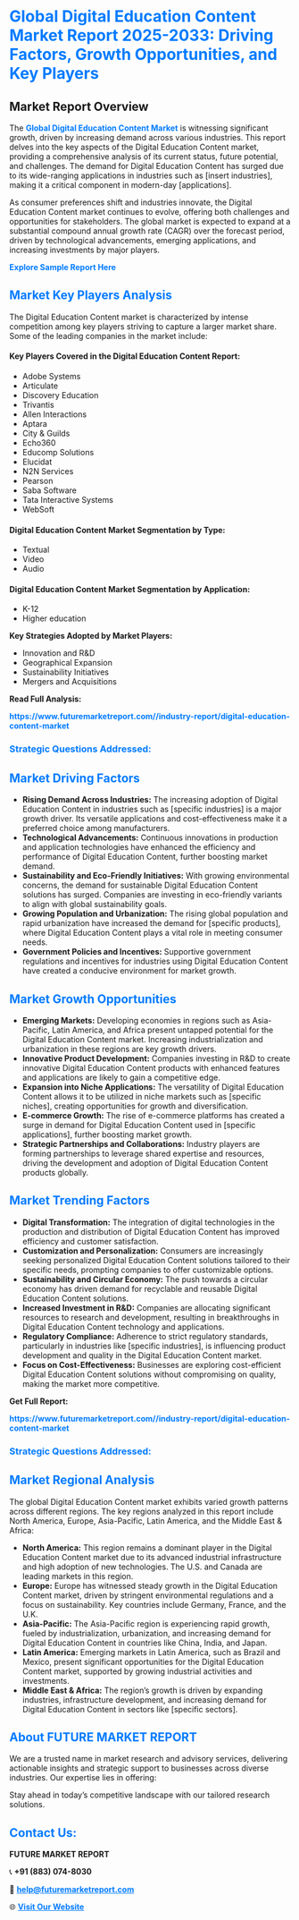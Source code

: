 <h1 style="color: #007BFF;">Global Digital Education Content Market Report 2025-2033: Driving Factors, Growth Opportunities, and Key Players</h1>

<section id="overview">
<h2>Market Report Overview</h2>
<p>The <a href="https://www.futuremarketreport.com//industry-report/digital-education-content-market" style="color: #007BFF; text-decoration: none;"><strong>Global Digital Education Content Market</strong></a> is witnessing significant growth, driven by increasing demand across various industries. This report delves into the key aspects of the Digital Education Content market, providing a comprehensive analysis of its current status, future potential, and challenges. The demand for Digital Education Content has surged due to its wide-ranging applications in industries such as [insert industries], making it a critical component in modern-day [applications].</p>
<p>As consumer preferences shift and industries innovate, the Digital Education Content market continues to evolve, offering both challenges and opportunities for stakeholders. The global market is expected to expand at a substantial compound annual growth rate (CAGR) over the forecast period, driven by technological advancements, emerging applications, and increasing investments by major players.</p>
</section>

<section id="overview">
<p><a href="https://www.futuremarketreport.com//request-sample/reportId=56747" style="color: #007BFF; text-decoration: none;"><strong>Explore Sample Report Here</strong></a></p>
</section>

<section id="key-players">
<h2 style="color: #007BFF;">Market Key Players Analysis</h2>
<p>The Digital Education Content market is characterized by intense competition among key players striving to capture a larger market share. Some of the leading companies in the market include:</p>
<h4>Key Players Covered in the Digital Education Content Report:</h4>
<ul><li>Adobe Systems</li><li>Articulate</li><li>Discovery Education</li><li>Trivantis</li><li>Allen Interactions</li><li>Aptara</li><li>City &amp; Guilds</li><li>Echo360</li><li>Educomp Solutions</li><li>Elucidat</li><li>N2N Services</li><li>Pearson</li><li>Saba Software</li><li>Tata Interactive Systems</li><li>WebSoft</li></ul>
<h4>Digital Education Content Market Segmentation by Type:</h4>
<ul><li>Textual</li><li>Video</li><li>Audio</li></ul>

<h4>Digital Education Content Market Segmentation by Application:</h4>
<ul><li>K-12</li><li>Higher education</li></ul>
<p><strong>Key Strategies Adopted by Market Players:</strong></p>
<ul>
<li>Innovation and R&D</li>
<li>Geographical Expansion</li>
<li>Sustainability Initiatives</li>
<li>Mergers and Acquisitions</li>
</ul>
</section>

<section>
<p><strong>Read Full Analysis: </strong></p><a href="https://www.futuremarketreport.com//industry-report/digital-education-content-market" style="color: #007BFF; text-decoration: none;"><strong>https://www.futuremarketreport.com//industry-report/digital-education-content-market</strong></a>
<h3 style="color: #007BFF;">Strategic Questions Addressed:</h3>
</section>

<section id="driving-factors">
<h2 style="color: #007BFF;">Market Driving Factors</h2>
<ul>
<li><strong>Rising Demand Across Industries:</strong> The increasing adoption of Digital Education Content in industries such as [specific industries] is a major growth driver. Its versatile applications and cost-effectiveness make it a preferred choice among manufacturers.</li>
<li><strong>Technological Advancements:</strong> Continuous innovations in production and application technologies have enhanced the efficiency and performance of Digital Education Content, further boosting market demand.</li>
<li><strong>Sustainability and Eco-Friendly Initiatives:</strong> With growing environmental concerns, the demand for sustainable Digital Education Content solutions has surged. Companies are investing in eco-friendly variants to align with global sustainability goals.</li>
<li><strong>Growing Population and Urbanization:</strong> The rising global population and rapid urbanization have increased the demand for [specific products], where Digital Education Content plays a vital role in meeting consumer needs.</li>
<li><strong>Government Policies and Incentives:</strong> Supportive government regulations and incentives for industries using Digital Education Content have created a conducive environment for market growth.</li>
</ul>
</section>

<section id="growth-opportunities">
<h2 style="color: #007BFF;">Market Growth Opportunities</h2>
<ul>
<li><strong>Emerging Markets:</strong> Developing economies in regions such as Asia-Pacific, Latin America, and Africa present untapped potential for the Digital Education Content market. Increasing industrialization and urbanization in these regions are key growth drivers.</li>
<li><strong>Innovative Product Development:</strong> Companies investing in R&D to create innovative Digital Education Content products with enhanced features and applications are likely to gain a competitive edge.</li>
<li><strong>Expansion into Niche Applications:</strong> The versatility of Digital Education Content allows it to be utilized in niche markets such as [specific niches], creating opportunities for growth and diversification.</li>
<li><strong>E-commerce Growth:</strong> The rise of e-commerce platforms has created a surge in demand for Digital Education Content used in [specific applications], further boosting market growth.</li>
<li><strong>Strategic Partnerships and Collaborations:</strong> Industry players are forming partnerships to leverage shared expertise and resources, driving the development and adoption of Digital Education Content products globally.</li>
</ul>
</section>

<section id="trending-factors">
<h2 style="color: #007BFF;">Market Trending Factors</h2>
<ul>
<li><strong>Digital Transformation:</strong> The integration of digital technologies in the production and distribution of Digital Education Content has improved efficiency and customer satisfaction.</li>
<li><strong>Customization and Personalization:</strong> Consumers are increasingly seeking personalized Digital Education Content solutions tailored to their specific needs, prompting companies to offer customizable options.</li>
<li><strong>Sustainability and Circular Economy:</strong> The push towards a circular economy has driven demand for recyclable and reusable Digital Education Content solutions.</li>
<li><strong>Increased Investment in R&D:</strong> Companies are allocating significant resources to research and development, resulting in breakthroughs in Digital Education Content technology and applications.</li>
<li><strong>Regulatory Compliance:</strong> Adherence to strict regulatory standards, particularly in industries like [specific industries], is influencing product development and quality in the Digital Education Content market.</li>
<li><strong>Focus on Cost-Effectiveness:</strong> Businesses are exploring cost-efficient Digital Education Content solutions without compromising on quality, making the market more competitive.</li>
</ul>
</section>

<section>
<p><strong>Get Full Report: </strong></p><a href="https://www.futuremarketreport.com//industry-report/digital-education-content-market" style="color: #007BFF; text-decoration: none;"><strong>https://www.futuremarketreport.com//industry-report/digital-education-content-market</strong></a>
<h3 style="color: #007BFF;">Strategic Questions Addressed:</h3>
</section>


<section id="regional-analysis">
<h2 style="color: #007BFF;">Market Regional Analysis</h2>
<p>The global Digital Education Content market exhibits varied growth patterns across different regions. The key regions analyzed in this report include North America, Europe, Asia-Pacific, Latin America, and the Middle East & Africa:</p>
<ul>
<li><strong>North America:</strong> This region remains a dominant player in the Digital Education Content market due to its advanced industrial infrastructure and high adoption of new technologies. The U.S. and Canada are leading markets in this region.</li>
<li><strong>Europe:</strong> Europe has witnessed steady growth in the Digital Education Content market, driven by stringent environmental regulations and a focus on sustainability. Key countries include Germany, France, and the U.K.</li>
<li><strong>Asia-Pacific:</strong> The Asia-Pacific region is experiencing rapid growth, fueled by industrialization, urbanization, and increasing demand for Digital Education Content in countries like China, India, and Japan.</li>
<li><strong>Latin America:</strong> Emerging markets in Latin America, such as Brazil and Mexico, present significant opportunities for the Digital Education Content market, supported by growing industrial activities and investments.</li>
<li><strong>Middle East & Africa:</strong> The region’s growth is driven by expanding industries, infrastructure development, and increasing demand for Digital Education Content in sectors like [specific sectors].</li>
</ul>
</section>

<footer>
<h2 style="color: #007BFF;">About FUTURE MARKET REPORT</h2>
<p>We are a trusted name in market research and advisory services, delivering actionable insights and strategic support to businesses across diverse industries. Our expertise lies in offering:</p>

<p>Stay ahead in today’s competitive landscape with our tailored research solutions.</p>

<h2 style="color: #007BFF;">Contact Us:</h2>
<p><strong>FUTURE MARKET REPORT</strong></p>
<p>📞 <strong>+91 (883) 074-8030</strong></p>
<p>📧 <strong><a href="mailto:help@futuremarketreport.com" style="color: #007BFF;">help@futuremarketreport.com</a></strong></p>
<p>🌐 <strong><a href="https://www.futuremarketreport.com/" style="color: #007BFF;">Visit Our Website</a></strong></p>
</footer>